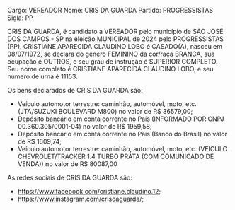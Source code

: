Cargo: VEREADOR
Nome: CRIS DA GUARDA
Partido: PROGRESSISTAS
Sigla: PP

CRIS DA GUARDA, é candidato a VEREADOR pelo município de SÃO JOSÉ DOS CAMPOS - SP na eleição MUNICIPAL de 2024 pelo PROGRESSISTAS (PP).
CRISTIANE APARECIDA CLAUDINO LOBO é CASADO(A), nasceu em 08/07/1972, se declara do gênero FEMININO da cor/raça BRANCA, sua ocupação é OUTROS, e seu grau de instrução é SUPERIOR COMPLETO.
Seu nome completo é CRISTIANE APARECIDA CLAUDINO LOBO, e seu número de urna é 11153.

Os bens declarados de CRIS DA GUARDA são: 
- Veículo automotor terrestre: caminhão, automóvel, moto, etc. (JTA/SUZUKI BOULEVARD M800) no valor de R$ 36579,00;
- Depósito bancário em conta corrente no País (INFORMADO POR CNPJ 00.360.305/0001-04) no valor de R$ 1959,58;
- Depósito bancário em conta corrente no País (Banco do Brasil) no valor de R$ 1609,74;
- Veículo automotor terrestre: caminhão, automóvel, moto, etc. (VEICULO CHEVROLET/TRACKER 1.4 TURBO PRATA (COM COMUNICADO DE VENDA)) no valor de R$ 80087,00

As redes sociais de CRIS DA GUARDA são:
- https://www.facebook.com/cristiane.claudino.12;
- https://www.instagram.com/crisdaguarda/;